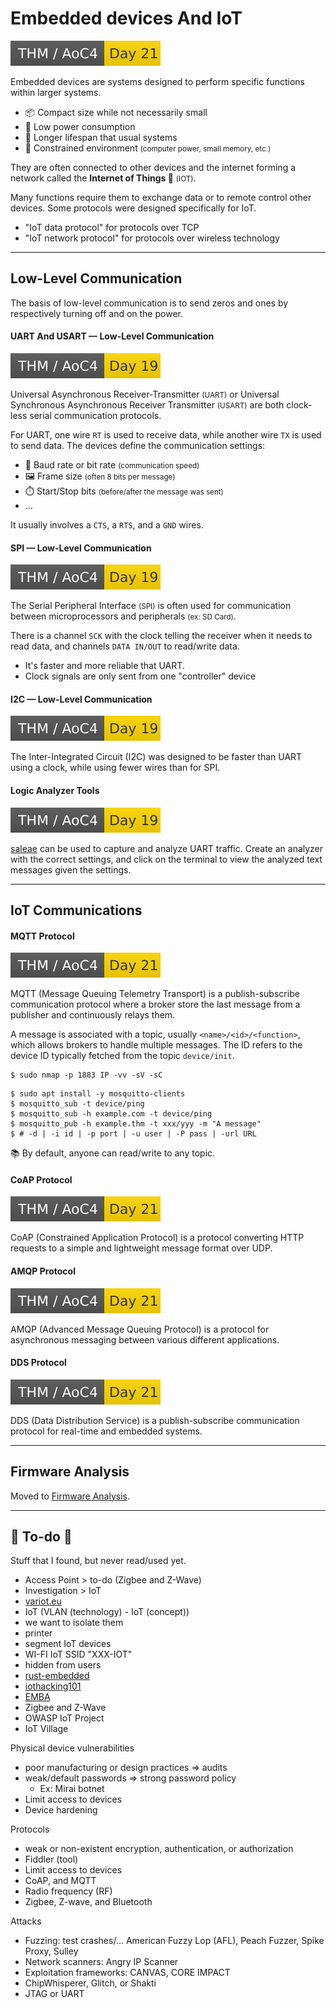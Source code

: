 # Embedded devices And IoT

[![adventofcyber4](../../../../cybersecurity/_badges/thm/adventofcyber4/day21.svg)](https://tryhackme.com/room/adventofcyber4)


<div class="row row-cols-lg-2"><div>

Embedded devices are systems designed to perform specific functions within larger systems.

* 📦 Compact size while not necessarily small 
* 🏡 Low power consumption
* 🧓 Longer lifespan that usual systems
* 🤖 Constrained environment <small>(computer power, small memory, etc.)</small>

They are often connected to other devices and the internet forming a network called the **Internet of Things 🤖** <small>(IOT)</small>.
</div><div>

Many functions require them to exchange data or to remote control other devices. Some protocols were designed specifically for IoT.

* "IoT data protocol" for protocols over TCP
* "IoT network protocol" for protocols over wireless technology
</div></div>

<hr class="sep-both">

## Low-Level Communication

<div class="row row-cols-lg-2"><div>

The basis of low-level communication is to send zeros and ones by respectively turning off and on the power.

#### UART And USART — Low-Level Communication

[![adventofcyber4](../../../../cybersecurity/_badges/thm/adventofcyber4/day19.svg)](https://tryhackme.com/room/adventofcyber4)

Universal Asynchronous Receiver-Transmitter <small>(UART)</small> or Universal Synchronous Asynchronous Receiver Transmitter <small>(USART)</small> are both clock-less serial communication protocols.

For UART, one wire `RT` is used to receive data, while another wire `TX` is used to send data. The devices define the communication settings:

* 🚗 Baud rate or bit rate <small>(communication speed)</small>
* 🖼️ Frame size <small>(often 8 bits per message)</small>
* ⏱️ Start/Stop bits <small>(before/after the message was sent)</small>
* ...

It usually involves a `CTS`, a `RTS`, and a `GND` wires.
</div><div>

#### SPI — Low-Level Communication

[![adventofcyber4](../../../../cybersecurity/_badges/thm/adventofcyber4/day19.svg)](https://tryhackme.com/room/adventofcyber4)

The Serial Peripheral Interface <small>(SPI)</small> is often used for communication between microprocessors and peripherals <small>(ex: SD Card)</small>.

There is a channel `SCK` with the clock telling the receiver when it needs to read data, and channels `DATA IN/OUT` to read/write data.

* It's faster and more reliable that UART.
* Clock signals are only sent from one "controller" device

#### I2C — Low-Level Communication

[![adventofcyber4](../../../../cybersecurity/_badges/thm/adventofcyber4/day19.svg)](https://tryhackme.com/room/adventofcyber4)

The Inter-Integrated Circuit (I2C) was designed to be faster than UART using a clock, while using fewer wires than for SPI.

#### Logic Analyzer Tools

[![adventofcyber4](../../../../cybersecurity/_badges/thm/adventofcyber4/day19.svg)](https://tryhackme.com/room/adventofcyber4)

[saleae](https://www.saleae.com/) can be used to capture  and analyze UART traffic. Create an analyzer with the correct settings, and click on the terminal to view the analyzed text messages given the settings.
</div></div>

<hr class="sep-both">

## IoT Communications

<div class="row row-cols-lg-2"><div>

#### MQTT Protocol

[![adventofcyber4](../../../../cybersecurity/_badges/thm/adventofcyber4/day21.svg)](https://tryhackme.com/room/adventofcyber4)

MQTT (Message Queuing Telemetry Transport) is a publish-subscribe communication protocol where a broker store the last message from a publisher and continuously relays them.

A message is associated with a topic, usually `<name>/<id>/<function>`, which allows brokers to handle multiple messages. The ID refers to the device ID typically fetched from the topic `device/init`.

```shell!
$ sudo nmap -p 1883 IP -vv -sV -sC
```

```shell!
$ sudo apt install -y mosquitto-clients
$ mosquitto_sub -t device/ping
$ mosquitto_sub -h example.com -t device/ping
$ mosquitto_pub -h example.thm -t xxx/yyy -m "A message"
$ # -d | -i id | -p port | -u user | -P pass | -url URL 
```

📚 By default, anyone can read/write to any topic.
</div><div>

#### CoAP Protocol

[![adventofcyber4](../../../../cybersecurity/_badges/thm/adventofcyber4/day21.svg)](https://tryhackme.com/room/adventofcyber4)

CoAP (Constrained Application Protocol) is a protocol converting HTTP requests to a simple and lightweight message format over UDP. 

#### AMQP Protocol

[![adventofcyber4](../../../../cybersecurity/_badges/thm/adventofcyber4/day21.svg)](https://tryhackme.com/room/adventofcyber4)

AMQP (Advanced Message Queuing Protocol) is a protocol for asynchronous messaging between various different applications.

#### DDS Protocol

[![adventofcyber4](../../../../cybersecurity/_badges/thm/adventofcyber4/day21.svg)](https://tryhackme.com/room/adventofcyber4)

DDS (Data Distribution Service) is a publish-subscribe communication protocol for real-time and embedded systems.
</div></div>

<hr class="sep-both">

## Firmware Analysis

<div class="row row-cols-lg-2"><div>

Moved to [Firmware Analysis](/cybersecurity/purple-team/reverse/index.md#firmware-reversing-and-analysis).
</div><div>
</div></div>

<hr class="sep-both">

## 👻 To-do 👻

Stuff that I found, but never read/used yet.

<div class="row row-cols-lg-2"><div>

* Access Point > to-do (Zigbee and Z-Wave)
* Investigation > IoT
* [variot.eu](https://www.variot.eu/)
* IoT (VLAN (technology) - IoT (concept))
* we want to isolate them 
* printer 
* segment IoT devices
* WI-FI IoT SSID "XXX-IOT"
* hidden from users
* [rust-embedded](https://github.com/rust-embedded/rust-raspberrypi-OS-tutorials)
* [iothacking101](https://www.iothacking101.com/)
* [EMBA](https://github.com/e-m-b-a/emba)
* Zigbee and Z-Wave
* OWASP IoT Project
* IoT Village
</div><div>

Physical device vulnerabilities

* poor manufacturing or design practices => audits
* weak/default passwords => strong password policy
  * Ex: Mirai botnet
* Limit access to devices
* Device hardening

Protocols

* weak or non-existent encryption, authentication, or authorization
* Fiddler (tool)
* Limit access to devices
* CoAP, and MQTT
* Radio frequency (RF)
* Zigbee, Z-wave, and Bluetooth

Attacks

* Fuzzing: test crashes/... American Fuzzy Lop (AFL), Peach Fuzzer,  Spike Proxy, Sulley
* Network scanners: Angry IP Scanner
* Exploitation frameworks: CANVAS, CORE IMPACT
* ChipWhisperer, Glitch, or Shakti
* JTAG or UART
</div></div>